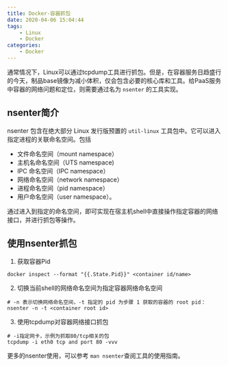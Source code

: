 ```yaml
---
title: Docker-容器抓包
date: 2020-04-06 15:04:44
tags:
    - Linux
    - Docker
categories:
    - Docker
---
```


通常情况下，Linux可以通过tcpdump工具进行抓包。但是，在容器服务日趋盛行的今天，制品base镜像为减小体积，仅会包含必要的核心库和工具。给PaaS服务中容器的网络问题和定位，则需要通过名为 `nsenter` 的工具实现。
<!-- more -->


## nsenter简介
nsenter 包含在绝大部分 Linux 发行版预置的 `util-linux` 工具包中。它可以进入指定进程的关联命名空间。包括
- 文件命名空间（mount namespace）
- 主机名命名空间（UTS namespace)
- IPC 命名空间（IPC namespace）
- 网络命名空间（network namespace）
- 进程命名空间（pid namespace）
- 用户命名空间（user namespace）。

通过进入到指定的命名空间，即可实现在宿主机shell中直接操作指定容器的网络接口，并进行抓包等操作。


## 使用nsenter抓包
1. 获取容器Pid

```shell
docker inspect --format "{{.State.Pid}}" <container id/name>
```

2. 切换当前shell的网络命名空间为指定容器网络命名空间

```shell
# -n 表示切换网络命名空间，-t 指定的 pid 为步骤 1 获取的容器的 root pid：
nsenter -n -t <container root id>
```

3. 使用tcpdump对容器网络接口抓包

```shell
# -i指定网卡，示例为抓取80/tcp相关的包
tcpdump -i eth0 tcp and port 80 -vvv
```


更多的nsenter使用，可以参考 `man nsenter`查阅工具的使用指南。